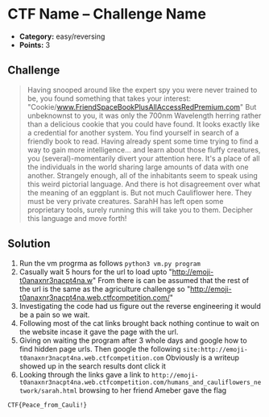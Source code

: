 # CTF Name – Challenge Name

* **Category:** easy/reversing
* **Points:** 3

## Challenge

> Having snooped around like the expert spy you were never trained to be, you found something that takes your interest: "Cookie/www.FriendSpaceBookPlusAllAccessRedPremium.com" But unbeknownst to you, it was only the 700nm Wavelength herring rather than a delicious cookie that you could have found. It looks exactly like a credential for another system. You find yourself in search of a friendly book to read.
> Having already spent some time trying to find a way to gain more intelligence... and learn about those fluffy creatures, you (several)-momentarily divert your attention here. It's a place of all the individuals in the world sharing large amounts of data with one another. Strangely enough, all of the inhabitants seem to speak using this weird pictorial language. And there is hot disagreement over what the meaning of an eggplant is.
> But not much Cauliflower here. They must be very private creatures. SarahH has left open some proprietary tools, surely running this will take you to them. Decipher this language and move forth!

## Solution
1. Run the vm progrma as follows ```python3 vm.py program```
2. Casually wait 5 hours for the url to load upto "http://emoji-t0anaxnr3nacpt4na.w" From there is can be assumed that the rest of the url is the same as the agriculture challenge so "http://emoji-t0anaxnr3nacpt4na.web.ctfcompetition.com/"
3. Investigating the code had us figure out the reverse engineering it would be a pain so we wait.
4. Following most of the cat links brought back nothing continue to wait on the website incase it gave the page with the url.
5. Giving on waiting the program after 3 whole days and google how to find hidden page urls. Then google the following ```site:http://emoji-t0anaxnr3nacpt4na.web.ctfcompetition.com``` Obviously is a writeup showed up in the search results dont click it
6. Looking through the links gave a link to ```http://emoji-t0anaxnr3nacpt4na.web.ctfcompetition.com/humans_and_cauliflowers_network/sarah.html``` browsing to her friend Ameber gave the flag
```
CTF{Peace_from_Cauli!}
```
